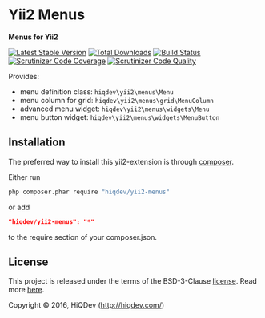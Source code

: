 Yii2 Menus
==========

**Menus for Yii2**

[![Latest Stable Version](https://poser.pugx.org/hiqdev/yii2-menus/v/stable)](https://packagist.org/packages/hiqdev/yii2-menus)
[![Total Downloads](https://poser.pugx.org/hiqdev/yii2-menus/downloads)](https://packagist.org/packages/hiqdev/yii2-menus)
[![Build Status](https://img.shields.io/travis/hiqdev/yii2-menus.svg)](https://travis-ci.org/hiqdev/yii2-menus)
[![Scrutinizer Code Coverage](https://img.shields.io/scrutinizer/coverage/g/hiqdev/yii2-menus.svg)](https://scrutinizer-ci.com/g/hiqdev/yii2-menus/)
[![Scrutinizer Code Quality](https://img.shields.io/scrutinizer/g/hiqdev/yii2-menus.svg)](https://scrutinizer-ci.com/g/hiqdev/yii2-menus/)

Provides:

- menu definition class: `hiqdev\yii2\menus\Menu`
- menu column for grid: `hiqdev\yii2\menus\grid\MenuColumn`
- advanced menu widget: `hiqdev\yii2\menus\widgets\Menu`
- menu button widget: `hiqdev\yii2\menus\widgets\MenuButton`

## Installation

The preferred way to install this yii2-extension is through [composer](http://getcomposer.org/download/).

Either run

```sh
php composer.phar require "hiqdev/yii2-menus"
```

or add

```json
"hiqdev/yii2-menus": "*"
```

to the require section of your composer.json.

## License

This project is released under the terms of the BSD-3-Clause [license](LICENSE).
Read more [here](http://choosealicense.com/licenses/bsd-3-clause).

Copyright © 2016, HiQDev (http://hiqdev.com/)
